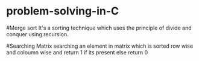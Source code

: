 # problem-solving-in-C

#Merge sort
It's a sorting technique which uses the principle of divide and conquer using recursion.

#Searching Matrix
searching an element in matrix which is sorted row wise and coloumn wise and return 1 if its present else return 0

